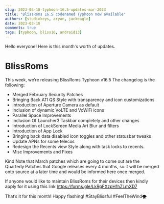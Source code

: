 ```yaml
---
slug: 2023-03-18-typhoon-16.5-updates-mar-2023
title: "BlissRoms 16.5 codenamed Typhoon now available"
authors: [studiokeys, aryan, jackeagle]
date: 2023-03-18
comments: true
tags: [typhoon, bliss16, android13]
---
```


Hello everyone! Here is this month's worth of updates.

# BlissRoms

This week, we’re releasing BlissRoms Typhoon v16.5 The changelog is the following:
- Merged February Security Patches
- Bringing Back A11 QS Style with transparency and icon customizations
- Introduction of Aperture Camera as default
- Inclusion of dynamic VoLTE and VoWiFi icons
- Parallel Space Improvements
- Inclusion Of Launcher3 Taskbar completely and other changes
- Introduction of LockScreen Media Art Blur and filters
- Introduction of App Lock
- Bringing back data disabled icon toggles and other statusbar tweaks
- Update APNs for some telecos
- Redesign the Recents view Style along with task locks to recents.
- Misc Improvements and Fixes

Kind Note that March patches which are going to come out are the Quarterly Patches that Google releases every 4 months, so it will be merged onto source at a later time and would be informed here once merged.

If anyone would like to maintain BlissRoms for their devices then kindly apply for it using this link https://forms.gle/LkRgFXzpH1hZLmXD7

That’s it for this month! Happy flashing!
#StayBlissful #FeelTheWind🌪
